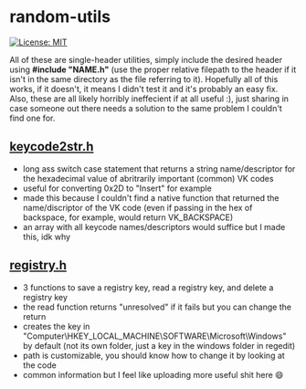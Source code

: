 # random-utils
[![License: MIT](https://img.shields.io/badge/License-MIT-yellow.svg)](https://opensource.org/licenses/MIT)

All of these are single-header utilities, simply include the desired header using **#include "NAME.h"** (use the proper relative filepath to the header if it isn't in the same directory as the file referring to it). Hopefully all of this works, if it doesn't, it means I didn't test it and it's probably an easy fix. Also, these are all likely horribly ineffecient if at all useful :), just sharing in case someone out there needs a solution to the same problem I couldn't find one for.
## [keycode2str.h](https://github.com/ethanxo/the-great-pacific-garbage-patch/blob/master/keycode2str.h)
- long ass switch case statement that returns a string name/descriptor for the hexadecimal value of abritrarily important (common) VK codes
- useful for converting 0x2D to "Insert" for example
- made this because I couldn't find a native function that returned the name/discriptor of the VK code (even if passing in the hex of backspace, for example, would return VK_BACKSPACE)
- an array with all keycode names/descriptors would suffice but I made this, idk why
## [registry.h](https://github.com/ethanxo/the-great-pacific-garbage-patch/blob/master/registry.h)
- 3 functions to save a registry key, read a registry key, and delete a registry key
- the read function returns "unresolved" if it fails but you can change the return
- creates the key in "Computer\HKEY_LOCAL_MACHINE\SOFTWARE\Microsoft\Windows" by default (not its own folder, just a key in the windows folder in regedit)
- path is customizable, you should know how to change it by looking at the code
- common information but I feel like uploading more useful shit here :smile:
